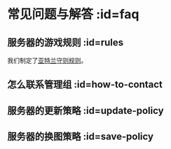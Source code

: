 # 常见问题与解答 :id=faq

## 服务器的游戏规则 :id=rules

我们制定了[亚特兰守则规则](welcome/rules.md)。

## 怎么联系管理组 :id=how-to-contact


## 服务器的更新策略 :id=update-policy


## 服务器的换图策略 :id=save-policy

